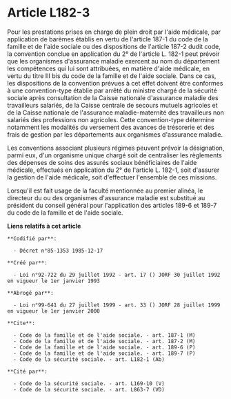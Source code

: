 # Article L182-3

Pour les prestations prises en charge de plein droit par l'aide médicale, par application de barèmes établis en vertu de
l'article 187-1 du code de la famille et de l'aide sociale ou des dispositions de l'article 187-2 dudit code, la convention
conclue en application du 2° de l'article L. 182-1 peut prévoir que les organismes d'assurance maladie exercent au nom du
département les compétences qui lui sont attribuées, en matière d'aide médicale, en vertu du titre III bis du code de la
famille et de l'aide sociale. Dans ce cas, les dispositions de la convention prévues à cet effet doivent être conformes à une
convention-type établie par arrêté du ministre chargé de la sécurité sociale après consultation de la Caisse nationale
d'assurance maladie des travailleurs salariés, de la Caisse centrale de secours mutuels agricoles et de la Caisse nationale
de l'assurance maladie-maternité des travailleurs non salariés des professions non agricoles. Cette convention-type détermine
notamment les modalités du versement des avances de trésorerie et des frais de gestion par les départements aux organismes
d'assurance maladie.

Les conventions associant plusieurs régimes peuvent prévoir la désignation, parmi eux, d'un organisme unique chargé soit de
centraliser les règlements des dépenses de soins des assurés sociaux bénéficiaires de l'aide médicale, effectués en
application du 2° de l'article L. 182-1, soit d'assurer la gestion de l'aide médicale, soit d'effectuer l'ensemble de ces
missions.

Lorsqu'il est fait usage de la faculté mentionnée au premier alinéa, le directeur du ou des organismes d'assurance maladie
est substitué au président du conseil général pour l'application des articles 189-6 et 189-7 du code de la famille et de
l'aide sociale.

**Liens relatifs à cet article**

	**Codifié par**:

	  - Décret n°85-1353 1985-12-17

	**Créé par**:

	  - Loi n°92-722 du 29 juillet 1992 - art. 17 () JORF 30 juillet 1992 en vigueur le 1er janvier 1993

	**Abrogé par**:

	  - Loi n°99-641 du 27 juillet 1999 - art. 33 () JORF 28 juillet 1999 en vigueur le 1er janvier 2000

	**Cite**:

	  - Code de la famille et de l'aide sociale. - art. 187-1 (M)
	  - Code de la famille et de l'aide sociale. - art. 187-2 (M)
	  - Code de la famille et de l'aide sociale. - art. 189-6 (P)
	  - Code de la famille et de l'aide sociale. - art. 189-7 (P)
	  - Code de la sécurité sociale. - art. L182-1 (Ab)

	**Cité par**:

	  - Code de la sécurité sociale. - art. L169-10 (V)
	  - Code de la sécurité sociale. - art. L863-7 (VD)
